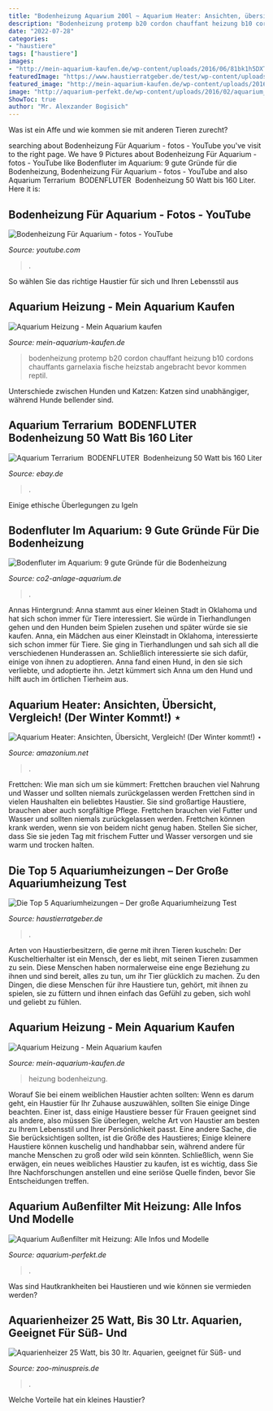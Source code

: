 ```yaml
---
title: "Bodenheizung Aquarium 200l ~ Aquarium Heater: Ansichten, übersicht, Vergleich! (der Winter Kommt!) ⋆"
description: "Bodenheizung protemp b20 cordon chauffant heizung b10 cordons chauffants garnelaxia fische heizstab angebracht bevor kommen reptil"
date: "2022-07-28"
categories:
- "haustiere"
tags: ["haustiere"]
images:
- "http://mein-aquarium-kaufen.de/wp-content/uploads/2016/06/81bk1h5DXTL._SL1181_.jpg"
featuredImage: "https://www.haustierratgeber.de/test/wp-content/uploads/2020/11/popetpop-verbesserte-400w-aquarium-heizung-unterwasser-aquariumheizer-titan-fisc-300x300.jpg"
featured_image: "http://mein-aquarium-kaufen.de/wp-content/uploads/2016/06/81bk1h5DXTL._SL1181_.jpg"
image: "http://aquarium-perfekt.de/wp-content/uploads/2016/02/aquarium_aussenfilter_mit_heizung_eden.jpg"
ShowToc: true
author: "Mr. Alexzander Bogisich"
---
```



Was ist ein Affe und wie kommen sie mit anderen Tieren zurecht?

	

		
searching about Bodenheizung Für Aquarium - fotos - YouTube you've visit to the right page. We have 9 Pictures about Bodenheizung Für Aquarium - fotos - YouTube like Bodenfluter im Aquarium: 9 gute Gründe für die Bodenheizung, Bodenheizung Für Aquarium - fotos - YouTube and also Aquarium Terrarium ️ BODENFLUTER ️ Bodenheizung 50 Watt bis 160 Liter. Here it is:
		
    
## Bodenheizung Für Aquarium - Fotos - YouTube

<img loading=lazy src="https://i.ytimg.com/vi/gnm5Bl1KNLY/maxresdefault.jpg" onerror="this.onerror=null;this.src='https://tse1.mm.bing.net/th?id=OIP.iZ__Qsvws21F0v5aspXYHwHaEK&amp;pid=15.1';" alt="Bodenheizung Für Aquarium - fotos - YouTube">

_Source: youtube.com_

>. 

	

So wählen Sie das richtige Haustier für sich und Ihren Lebensstil aus

    
## Aquarium Heizung - Mein Aquarium Kaufen

<img loading=lazy src="http://mein-aquarium-kaufen.de/wp-content/uploads/2016/06/81QOaoqS-FL._SL1181_.jpg" onerror="this.onerror=null;this.src='https://tse2.mm.bing.net/th?id=OIP.3-7tXA0JMQ5VLAoOUaaWtwHaHa&amp;pid=15.1';" alt="Aquarium Heizung - Mein Aquarium kaufen">

_Source: mein-aquarium-kaufen.de_

>bodenheizung protemp b20 cordon chauffant heizung b10 cordons chauffants garnelaxia fische heizstab angebracht bevor kommen reptil. 

	

Unterschiede zwischen Hunden und Katzen: Katzen sind unabhängiger, während Hunde bellender sind.

    
## Aquarium Terrarium ️ BODENFLUTER ️ Bodenheizung 50 Watt Bis 160 Liter

<img loading=lazy src="http://heimtierinsel24.de/Bilder-EBI/315-4-RNH.jpg" onerror="this.onerror=null;this.src='https://tse1.mm.bing.net/th?id=OIP.Str7EqQxKsrWfMrx6zXxSwHaHa&amp;pid=15.1';" alt="Aquarium Terrarium ️ BODENFLUTER ️ Bodenheizung 50 Watt bis 160 Liter">

_Source: ebay.de_

>. 

	

Einige ethische Überlegungen zu Igeln

    
## Bodenfluter Im Aquarium: 9 Gute Gründe Für Die Bodenheizung

<img loading=lazy src="https://co2-anlage-aquarium.de/wp-content/uploads/2021/01/Bodenheizung-und-Bodenfluter-im-Aquarium-verlegen-300x151.jpg" onerror="this.onerror=null;this.src='https://tse1.mm.bing.net/th?id=OIP.NqWYWpyJiBlVSO7ys93pcQAAAA&amp;pid=15.1';" alt="Bodenfluter im Aquarium: 9 gute Gründe für die Bodenheizung">

_Source: co2-anlage-aquarium.de_

>. 

	

Annas Hintergrund: Anna stammt aus einer kleinen Stadt in Oklahoma und hat sich schon immer für Tiere interessiert. Sie würde in Tierhandlungen gehen und den Hunden beim Spielen zusehen und später würde sie sie kaufen.
Anna, ein Mädchen aus einer Kleinstadt in Oklahoma, interessierte sich schon immer für Tiere. Sie ging in Tierhandlungen und sah sich all die verschiedenen Hunderassen an. Schließlich interessierte sie sich dafür, einige von ihnen zu adoptieren. Anna fand einen Hund, in den sie sich verliebte, und adoptierte ihn. Jetzt kümmert sich Anna um den Hund und hilft auch im örtlichen Tierheim aus.

    
## Aquarium Heater: Ansichten, Übersicht, Vergleich! (Der Winter Kommt!) ⋆

<img loading=lazy src="https://amazonium.net/de/wp-content/uploads/2018/10/Внешний-обогреватель-для-аквариума.jpg" onerror="this.onerror=null;this.src='https://tse4.mm.bing.net/th?id=OIP.XhNZye5o25ZHVGwpL9b9IQHaFe&amp;pid=15.1';" alt="Aquarium Heater: Ansichten, Übersicht, Vergleich! (Der Winter kommt!) ⋆">

_Source: amazonium.net_

>. 

	

Frettchen: Wie man sich um sie kümmert: Frettchen brauchen viel Nahrung und Wasser und sollten niemals zurückgelassen werden
Frettchen sind in vielen Haushalten ein beliebtes Haustier. Sie sind großartige Haustiere, brauchen aber auch sorgfältige Pflege. Frettchen brauchen viel Futter und Wasser und sollten niemals zurückgelassen werden. Frettchen können krank werden, wenn sie von beidem nicht genug haben. Stellen Sie sicher, dass Sie sie jeden Tag mit frischem Futter und Wasser versorgen und sie warm und trocken halten.

    
## Die Top 5 Aquariumheizungen – Der Große Aquariumheizung Test

<img loading=lazy src="https://www.haustierratgeber.de/test/wp-content/uploads/2020/11/popetpop-verbesserte-400w-aquarium-heizung-unterwasser-aquariumheizer-titan-fisc-300x300.jpg" onerror="this.onerror=null;this.src='https://tse2.mm.bing.net/th?id=OIP.9bHSY317ndBbl-Ejg36dawAAAA&amp;pid=15.1';" alt="Die Top 5 Aquariumheizungen – Der große Aquariumheizung Test">

_Source: haustierratgeber.de_

>. 

	

Arten von Haustierbesitzern, die gerne mit ihren Tieren kuscheln:
Der Kuscheltierhalter ist ein Mensch, der es liebt, mit seinen Tieren zusammen zu sein. Diese Menschen haben normalerweise eine enge Beziehung zu ihnen und sind bereit, alles zu tun, um ihr Tier glücklich zu machen. Zu den Dingen, die diese Menschen für ihre Haustiere tun, gehört, mit ihnen zu spielen, sie zu füttern und ihnen einfach das Gefühl zu geben, sich wohl und geliebt zu fühlen.

    
## Aquarium Heizung - Mein Aquarium Kaufen

<img loading=lazy src="http://mein-aquarium-kaufen.de/wp-content/uploads/2016/06/81bk1h5DXTL._SL1181_.jpg" onerror="this.onerror=null;this.src='https://tse4.mm.bing.net/th?id=OIP.Yz0ViUDN4KWLe0b_C6mmBAHaHa&amp;pid=15.1';" alt="Aquarium Heizung - Mein Aquarium kaufen">

_Source: mein-aquarium-kaufen.de_

>heizung bodenheizung. 

	

Worauf Sie bei einem weiblichen Haustier achten sollten:
Wenn es darum geht, ein Haustier für Ihr Zuhause auszuwählen, sollten Sie einige Dinge beachten. Einer ist, dass einige Haustiere besser für Frauen geeignet sind als andere, also müssen Sie überlegen, welche Art von Haustier am besten zu Ihrem Lebensstil und Ihrer Persönlichkeit passt. Eine andere Sache, die Sie berücksichtigen sollten, ist die Größe des Haustieres; Einige kleinere Haustiere können kuschelig und handhabbar sein, während andere für manche Menschen zu groß oder wild sein könnten. Schließlich, wenn Sie erwägen, ein neues weibliches Haustier zu kaufen, ist es wichtig, dass Sie Ihre Nachforschungen anstellen und eine seriöse Quelle finden, bevor Sie Entscheidungen treffen.

    
## Aquarium Außenfilter Mit Heizung: Alle Infos Und Modelle

<img loading=lazy src="http://aquarium-perfekt.de/wp-content/uploads/2016/02/aquarium_aussenfilter_mit_heizung_eden.jpg" onerror="this.onerror=null;this.src='https://tse4.mm.bing.net/th?id=OIP.GtZpIbmSLg-5GUv_S8VqbQHaFj&amp;pid=15.1';" alt="Aquarium Außenfilter mit Heizung: Alle Infos und Modelle">

_Source: aquarium-perfekt.de_

>. 

	

Was sind Hautkrankheiten bei Haustieren und wie können sie vermieden werden?

    
## Aquarienheizer 25 Watt, Bis 30 Ltr. Aquarien, Geeignet Für Süß- Und

<img loading=lazy src="https://www.zoo-minuspreis.de/bilder/produkte/gross/aquarium-Heizung-aquarien-heizer-Aquarium-elektronischer-regelheizer-heizung-aquarium-aquarium-regelheizer-aquarium-aussen-heizung_b2.jpg" onerror="this.onerror=null;this.src='https://tse1.mm.bing.net/th?id=OIP.qqg9mImlVt2uwgeSQCE19wHaHa&amp;pid=15.1';" alt="Aquarienheizer 25 Watt, bis 30 ltr. Aquarien, geeignet für Süß- und">

_Source: zoo-minuspreis.de_

>. 

	

Welche Vorteile hat ein kleines Haustier?

